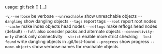 usage: git fsck [<options>] [<object>...]

   `-v`,`--verbose`         be verbose
   `--unreachable`         show unreachable objects
   `--dangling`            show dangling objects
   `--tags`                report tags
   `--root`                report root nodes
   `--cache`               make index objects head nodes
   `--reflogs`             make reflogs head nodes (default)
   `--full`                also consider packs and alternate objects
   `--connectivity-only`   check only connectivity
   `--strict`              enable more strict checking
   `--lost-found`          write dangling objects in .git/lost-found
   `--progress`            show progress
   `--name-objects`        show verbose names for reachable objects

